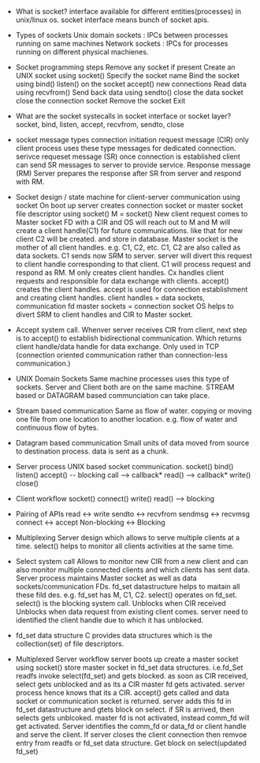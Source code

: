 * What is socket?
interface available for different entities(processes) in unix/linux os.
socket interface means bunch of socket apis.

* Types of sockets
Unix domain sockets : IPCs between processes running on same machines
Network sockets : IPCs for processes running on different physical machienes.

* Socket programming steps
Remove any socket if present
Create an UNIX socket using socket()
Specify the socket name
Bind the socket using bind()
listen() on the socket
accept() new connections
Read data using recvfrom()
Send back data using sendto()
close the data socket
close the connection socket
Remove the socket
Exit

* What are the socket systecalls in socket interface or socket layer?
socket, bind, listen, accept, recvfrom, sendto, close

* socket message types
connection initiation request message (CIR)
only client process uses these type messages for dedicated connection.
serivce requeset message (SR)
once connection is established client can send SR messages to server to provide service.
Response message (RM)
Server prepares the response after SR from server and respond with RM.

* Socket design / state machine for client-server communication using socket
On boot up server creates connection socket or master socket file descriptor using socket()
M = socket()
New client request comes to Master socket FD with a CIR and OS will reach out to M and M 
will create a client handle(C1) for future communications. like that for new client C2 will be created.
and store in database.
Master socket is the mother of all client handles. e.g. C1, C2, etc.
C1, C2 are also called as data sockets.
C1 sends now SRM to server. server will divert this request to client handle corresponding to that client.
C1 will process request and respond as RM.
M only creates client handles.
Cx handles client requests and responsible for data exchange with clients.
accept() creates the client handles.
accept is used for connection establishment and creating client handles.
client handles = data sockets, communication fd
master sockets = connection socket
OS helps to divert SRM to client handles and CIR to Master socket.

* Accept system call.
Whenver server receives CIR from client, next step is to accept() to establish bidirectional communication.
Which returns client handle/data handle for data exchange.
Only used in TCP (connection oriented communication rather than connection-less communication.)

* UNIX Domain Sockets
Same machine processes uses this type of sockets.
Server and Client both are on the same machine.
STREAM based or DATAGRAM based communciation can take place.

* Stream based communication
Same as flow of water. copying or moving one file from one location to another location.
e.g. flow of water and continuous flow of bytes.

* Datagram based communication
Small units of data moved from source to destination process. data is sent as a chunk.

* Server process UNIX based socket communication.
socket()
bind()
listen()
accept() -- blocking call --> callback* 
read() --> callback*
write()
close()

* Client workflow
socket()
connect()
write()
read() --> blocking

* Pairing of APIs
read <-> write
sendto <-> recvfrom
sendmsg <-> recvmsg
connect <-> accept
Non-blocking <-> Blocking

* Multiplexing
Server design which allows to serve multiple clients at a time.
select() helps to monitor all clients activities at the same time.

* Select system call
Allows to monitor new CIR from a new client and can also monitor multiple connected clients and which clients has sent data.
Server process maintains Master socket as well as data sockets/communication FDs.
fd_set datastructure helps to maitain all these fild des.
e.g. fd_set has M, C1, C2.
select() operates on fd_set.
select() is the blocking system call.
 Unblocks when CIR received
 Unblocks when data request from existing client comes. server need to identified the client handle due to which it has unblocked.

* fd_set data structure
C provides data structures which is the collection(set) of file descriptors.

* Multiplexed Server workflow
server boots up
create a master socket using socket()
store master socket in fd_set data structures. i.e.fd_Set readfs
invoke select(fd_set) and gets blocked.
as soon as CIR received, select gets unblocked and as its a CIR master fd gets activated. server process hence knows that its a CIR.
accept() gets called and data socket or communication socket is returned.
server adds this fd in fd_set datastructure and gtets block on select.
if SR is arrived, then selects gets unblcoked. master fd is not activated, instead comm_fd will get activated.
Server identifies the comm_fd or data_fd or client handle and serve the client.
If server closes the client connection then remvoe entry from readfs or fd_set data structure.
Get block on select(updated fd_set)
